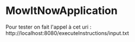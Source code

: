 # MowItNowApplication
Pour tester on fait l'appel à cet uri : http://localhost:8080/executeInstructions/input.txt
